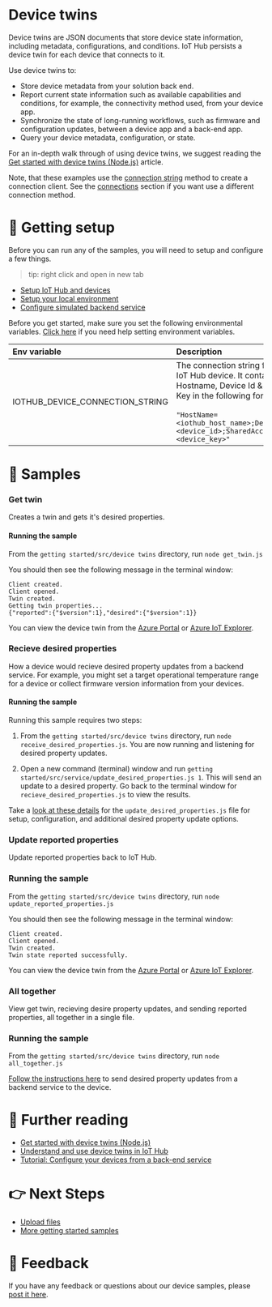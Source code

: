 # Device twins

Device twins are JSON documents that store device state information, including metadata, configurations, and conditions. IoT Hub persists a device twin for each device that connects to it.

Use device twins to:

- Store device metadata from your solution back end.
- Report current state information such as available capabilities and conditions, for example, the connectivity method used, from your device app.
- Synchronize the state of long-running workflows, such as firmware and configuration updates, between a device app and a back-end app.
- Query your device metadata, configuration, or state.

For an in-depth walk through of using device twins, we suggest reading the [Get started with device twins (Node.js)](https://docs.microsoft.com/en-us/azure/iot-hub/iot-hub-node-node-twin-getstarted) article.

Note, that these examples use the [connection string](../connections/connection_string.js) method to create a connection client. See the [connections](../connections) section if you want use a different connection method.

# 🦉 Getting setup

Before you can run any of the samples, you will need to setup and configure a few things.

> tip: right click and open in new tab

- [Setup IoT Hub and devices](../../../../doc/device-samples/iot-hub-prerequisites.md)
- [Setup your local environment](../../../../doc/device-samples/dev-environment.md)
- [Configure simulated backend service](./service)

Before you get started, make sure you set the following environmental variables. [Click here](../../../../doc/device-samples/setting-env-variables.md) if you need help setting environment variables.

| Env variable                    | Description                                                                                                                                                                                                         |
| :------------------------------ | :------------------------------------------------------------------------------------------------------------------------------------------------------------------------------------------------------------------ |
| IOTHUB_DEVICE_CONNECTION_STRING | The connection string for your IoT Hub device. It contains the Hostname, Device Id & Device Key in the following format:<br/><br/>`"HostName=<iothub_host_name>;DeviceId=<device_id>;SharedAccessKey=<device_key>"` |

# 🌟 Samples

### Get twin

Creates a twin and gets it's desired properties.

#### Running the sample

From the `getting started/src/device twins` directory, run `node get_twin.js`

You should then see the following message in the terminal window:

```text
Client created.
Client opened.
Twin created.
Getting twin properties...
{"reported":{"$version":1},"desired":{"$version":1}}
```

You can view the device twin from the [Azure Portal](../../../../doc/device-samples/device-twin-with-azure-portal.md) or [Azure IoT Explorer]((../../../../doc/device-samples/device-twin-with-iot-explorer.md)).

### Recieve desired properties

How a device would recieve desired property updates from a backend service. For example, you might set a target operational temperature range for a device or collect firmware version information from your devices.

#### Running the sample

Running this sample requires two steps:

1. From the `getting started/src/device twins` directory, run `node receive_desired_properties.js`. You are now running and listening for desired property updates.

2. Open a new command (terminal) window and run `getting started/src/service/update_desired_properties.js 1`. This will send an update to a desired property. Go back to the terminal window for `recieve_desired_properties.js` to view the results.

Take a [look at these details](./service) for the `update_desired_properties.js` file for setup, configuration, and additional desired property update options.

### Update reported properties

Update reported properties back to IoT Hub.

### Running the sample

From the `getting started/src/device twins` directory, run `node update_reported_properties.js`

You should then see the following message in the terminal window:

```text
Client created.
Client opened.
Twin created.
Twin state reported successfully.
```
You can view the device twin from the [Azure Portal](../../../../doc/device-samples/device-twin-with-azure-portal.md) or [Azure IoT Explorer]((../../../../doc/device-samples/device-twin-with-iot-explorer.md)).

### All together

View get twin, recieving desire property updates, and sending reported properties, all together in a single file.

### Running the sample

From the `getting started/src/device twins` directory, run `node all_together.js`

[Follow the instructions here](./service) to send desired property updates from a backend service to the device.

# 📖 Further reading

- [Get started with device twins (Node.js)](https://docs.microsoft.com/en-us/azure/iot-hub/iot-hub-node-node-twin-getstarted)
- [Understand and use device twins in IoT Hub](https://docs.microsoft.com/en-us/azure/iot-hub/iot-hub-devguide-device-twins)
- [Tutorial: Configure your devices from a back-end service](https://docs.microsoft.com/en-us/azure/iot-hub/tutorial-device-twins)

# 👉 Next Steps

- [Upload files](../upload%20files)
- [More getting started samples](../../)

# 💬 Feedback

If you have any feedback or questions about our device samples, please [post it here](https://github.com/Azure/azure-iot-sdk-node/discussions/1042).